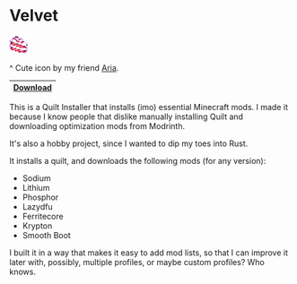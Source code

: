 # Velvet

![Icon](docs/icon.png)

^ Cute icon by my friend [Aria](https://twitter.com/sepiaclockworks).

|[Download](https://nightly.link/derspyy/velvet/workflows/rust/main)|
|--|

This is a Quilt Installer that installs (imo) essential Minecraft mods.
I made it because I know people that dislike manually installing Quilt and downloading optimization mods from Modrinth.

It's also a hobby project, since I wanted to dip my toes into Rust.

It installs a quilt, and downloads the following mods (for any version):

- Sodium
- Lithium
- Phosphor
- Lazydfu
- Ferritecore
- Krypton
- Smooth Boot

I built it in a way that makes it easy to add mod lists, so that I can improve it later with, possibly, multiple profiles, or maybe custom profiles? Who knows.